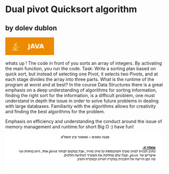 
# Dual pivot Quicksort algorithm 
## by dolev dublon

![java](javaimage.svg)

  whats up !
  The code in front of you sorts an array of integers.
  By activating the main function, you run the code.
  Task: 
  Write a sorting plan based on quick sort,
  but instead of selecting one Pivot,
  it selects two Pivots, and at each stage divides the array into three parts.
  What is the runtime of the program at worst and at best?
  In the course Data Structures there is a great emphasis
  on a deep understanding of algorithms for sorting information,
  finding the right sort for the information,
  is a difficult problem, one must understand in depth the issue
  in order to solve future problems in dealing with large databases.
  Familiarity with the algorithms allows for creativity and finding the best
  algorithms for the problem.
  
  
  Emphasis on efficiency and understanding the conduct around the issue of
  memory management and runtime.for short Big O :)
  have fun!

![exercise](ex.JPG)
